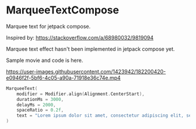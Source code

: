 # MarqueeTextCompose

Marquee text for jetpack compose.

Inspired by: https://stackoverflow.com/a/68980032/9819094

Marquee text effect hasn't been implemented in jetpack compose yet.

Sample movie and code is here.

https://user-images.githubusercontent.com/1423942/182200420-e0946f2f-5bf6-4c05-a90a-71918e36c74e.mp4

```kotlin
MarqueeText(
    modifier = Modifier.align(Alignment.CenterStart),
    durationMs = 3000,
    delayMs = 2000,
    spaceRatio = 0.2f,
    text = "Lorem ipsum dolor sit amet, consectetur adipiscing elit, sed do eiusmod tempor incididunt ut labore et dolore magna aliqua. Ut enim ad minim veniam, quis nostrud exercitation ullamco laboris nisi ut aliquip ex ea commodo consequat. Duis aute irure dolor in reprehenderit in voluptate velit esse cillum dolore eu fugiat nulla pariatur. Excepteur sint occaecat cupidatat non proident, sunt in culpa qui officia deserunt mollit anim id est laborum."
)
```
